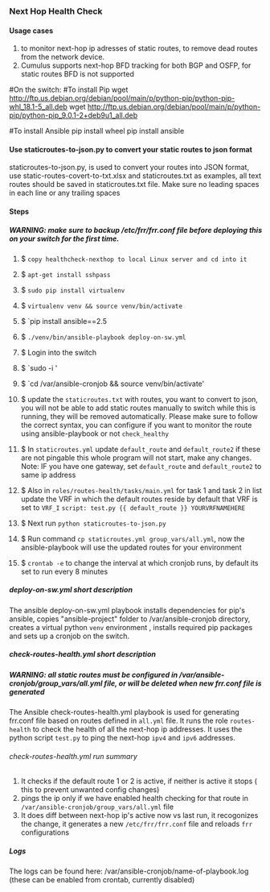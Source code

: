 ### Next Hop Health Check

#### Usage cases
1. to monitor next-hop ip adresses of static routes, to remove dead routes from the network device. 
2. Cumulus supports next-hop BFD tracking for both BGP and OSFP, for static routes BFD is not supported

#On the switch: 
#To install Pip 
wget http://ftp.us.debian.org/debian/pool/main/p/python-pip/python-pip-whl_18.1-5_all.deb
wget http://ftp.us.debian.org/debian/pool/main/p/python-pip/python-pip_9.0.1-2+deb9u1_all.deb

#To install Ansible
pip install wheel
pip install ansible


#### Use staticroutes-to-json.py to convert your static routes to json format
staticroutes-to-json.py, is used to convert your routes into JSON format, use static-routes-covert-to-txt.xlsx and staticroutes.txt as examples, all text routes should be saved in staticroutes.txt file. Make sure no leading spaces in each line or any trailing spaces



#### Steps
##### WARNING: make sure to backup /etc/frr/frr.conf file before deploying this on your switch for the first time.
1. $ `copy healthcheck-nexthop to local Linux server and cd into it`
1. $ `apt-get install sshpass`
1. $ `sudo pip install virtualenv`
1. $ `virtualenv venv && source venv/bin/activate`
1. $ `pip install ansible==2.5 
1. $ `./venv/bin/ansible-playbook deploy-on-sw.yml`
1. $ Login into the switch
1. $  `sudo -i '
1. $  `cd /var/ansible-cronjob && source venv/bin/activate' 
1. $ update the `staticroutes.txt` with routes, you want to convert to json, you will not be able to add static routes manually to switch while this is running, they will be removed automatically. Please make sure to follow the correct syntax, you can configure if you want to monitor the route using ansible-playbook or not `check_healthy`

1. $ In `staticroutes.yml` update `default_route` and `default_route2` if these are not pingable this whole program will not start, make any changes.
Note: IF you have one gateway, set `default_route` and `default_route2` to same ip address
1. $ Also in `roles/routes-health/tasks/main.yml`  for task 1 and task 2  in list update the VRF in which the default routes reside by default that VRF is set to `VRF_I`
           `script: test.py {{ default_route }} YOURVRFNAMEHERE `
1. $ Next run `python staticroutes-to-json.py`
1. $ Run command `cp staticroutes.yml group_vars/all.yml`, now the ansible-playbook will use the updated routes for your environment 
1. $ `crontab -e` to change the interval at which cronjob runs, by default its set to run every 8 minutes


##### deploy-on-sw.yml short description
The ansible deploy-on-sw.yml playbook installs dependencies for pip's ansible, copies "ansible-project" folder to
/var/ansible-cronjob directory, creates a virtual  python ```venv``` environment , installs required pip packages and sets up a cronjob on the switch. 

##### check-routes-health.yml short description

##### WARNING: all static routes must be configured in /var/ansible-cronjob/group_vars/all.yml file, or will be deleted when new frr.conf file is generated 

The Ansible check-routes-health.yml playbook is used for generating frr.conf file based on routes defined in ```all.yml``` file. It runs the role ```routes-health``` to check the health of all the next-hop ip addresses. It uses the python script ```test.py``` to ping the next-hop ```ipv4``` and ```ipv6``` addresses. 
###### check-routes-health.yml run summary 
1. It checks if the default route 1 or 2 is active, if neither is active it stops ( this to prevent unwanted config changes)
2. pings the ip only if we have enabled health checking for that route in  ```/var/ansible-cronjob/group_vars/all.yml``` file
3. It does diff between next-hop ip's active now vs last run, it recogonizes the change, it generates a new ```/etc/frr/frr.conf```  file and reloads ```frr``` configurations 

##### Logs
The logs can be found here:
/var/ansible-cronjob/name-of-playbook.log (these can be enabled from crontab, currently disabled)


